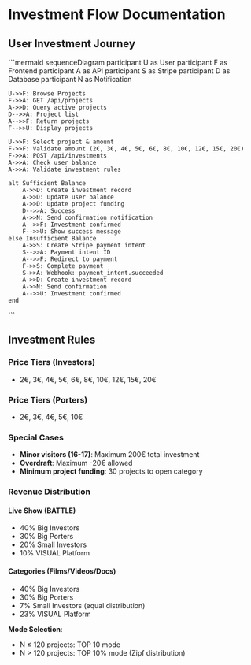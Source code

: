 # Investment Flow Documentation

## User Investment Journey

\`\`\`mermaid
sequenceDiagram
    participant U as User
    participant F as Frontend
    participant A as API
    participant S as Stripe
    participant D as Database
    participant N as Notification
    
    U->>F: Browse Projects
    F->>A: GET /api/projects
    A->>D: Query active projects
    D-->>A: Project list
    A-->>F: Return projects
    F-->>U: Display projects
    
    U->>F: Select project & amount
    F->>F: Validate amount (2€, 3€, 4€, 5€, 6€, 8€, 10€, 12€, 15€, 20€)
    F->>A: POST /api/investments
    A->>A: Check user balance
    A->>A: Validate investment rules
    
    alt Sufficient Balance
        A->>D: Create investment record
        A->>D: Update user balance
        A->>D: Update project funding
        D-->>A: Success
        A->>N: Send confirmation notification
        A-->>F: Investment confirmed
        F-->>U: Show success message
    else Insufficient Balance
        A->>S: Create Stripe payment intent
        S-->>A: Payment intent ID
        A-->>F: Redirect to payment
        F->>S: Complete payment
        S->>A: Webhook: payment_intent.succeeded
        A->>D: Create investment record
        A->>N: Send confirmation
        A-->>U: Investment confirmed
    end
\`\`\`

## Investment Rules

### Price Tiers (Investors)
- 2€, 3€, 4€, 5€, 6€, 8€, 10€, 12€, 15€, 20€

### Price Tiers (Porters)
- 2€, 3€, 4€, 5€, 10€

### Special Cases
- **Minor visitors (16-17)**: Maximum 200€ total investment
- **Overdraft**: Maximum -20€ allowed
- **Minimum project funding**: 30 projects to open category

### Revenue Distribution

#### Live Show (BATTLE)
- 40% Big Investors
- 30% Big Porters
- 20% Small Investors
- 10% VISUAL Platform

#### Categories (Films/Videos/Docs)
- 40% Big Investors
- 30% Big Porters
- 7% Small Investors (equal distribution)
- 23% VISUAL Platform

**Mode Selection**:
- N ≤ 120 projects: TOP 10 mode
- N > 120 projects: TOP 10% mode (Zipf distribution)
